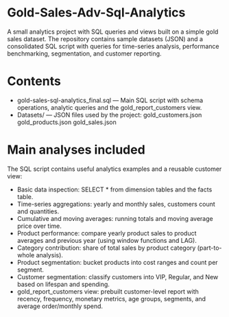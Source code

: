# Gold-Sales-Adv-Sql-Analytics
A small analytics project with SQL queries and views built on a simple gold sales dataset. The repository contains sample datasets (JSON) and a consolidated SQL script with queries for time-series analysis, performance benchmarking, segmentation, and customer reporting.

# Contents
* gold-sales-sql-analytics_final.sql — Main SQL script with schema operations, analytic queries and the gold_report_customers view.
* Datasets/ — JSON files used by the project:
gold_customers.json
gold_products.json
gold_sales.json


# Main analyses included
The SQL script contains useful analytics examples and a reusable customer view:

* Basic data inspection: SELECT * from dimension tables and the facts table.
* Time-series aggregations: yearly and monthly sales, customers count and quantities.
* Cumulative and moving averages: running totals and moving average price over time.
* Product performance: compare yearly product sales to product averages and previous year (using window functions and LAG).
* Category contribution: share of total sales by product category (part-to-whole analysis).
* Product segmentation: bucket products into cost ranges and count per segment.
* Customer segmentation: classify customers into VIP, Regular, and New based on lifespan and spending.
* gold_report_customers view: prebuilt customer-level report with recency, frequency, monetary metrics, age groups, segments, and average order/monthly spend.

